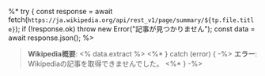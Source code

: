 %*
try {
  const response = await fetch(`https://ja.wikipedia.org/api/rest_v1/page/summary/${tp.file.title}`);
  if (!response.ok) throw new Error("記事が見つかりません");
  const data = await response.json();
  %>
  > **Wikipedia概要**: <% data.extract %>
<%* } catch (error) { -%>
  > **エラー**: Wikipediaの記事を取得できませんでした。
<%* } -%>